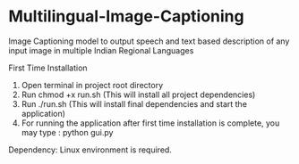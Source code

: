 # Multilingual-Image-Captioning
Image Captioning model to output speech and text based description of any input image in multiple Indian Regional Languages

First Time Installation
1. Open terminal in project root directory
2. Run chmod +x run.sh (This will install all project dependencies)
3. Run ./run.sh (This will install final dependencies and start the application)
4. For running the application after first time installation is complete, you may type  : python gui.py

Dependency: Linux environment is required.
